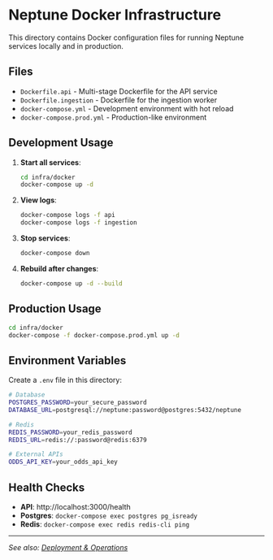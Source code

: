 # Neptune Docker Infrastructure

This directory contains Docker configuration files for running Neptune services locally and in production.

## Files

- `Dockerfile.api` - Multi-stage Dockerfile for the API service
- `Dockerfile.ingestion` - Dockerfile for the ingestion worker
- `docker-compose.yml` - Development environment with hot reload
- `docker-compose.prod.yml` - Production-like environment

## Development Usage

1. **Start all services**:
   ```bash
   cd infra/docker
   docker-compose up -d
   ```

2. **View logs**:
   ```bash
   docker-compose logs -f api
   docker-compose logs -f ingestion
   ```

3. **Stop services**:
   ```bash
   docker-compose down
   ```

4. **Rebuild after changes**:
   ```bash
   docker-compose up -d --build
   ```

## Production Usage

```bash
cd infra/docker
docker-compose -f docker-compose.prod.yml up -d
```

## Environment Variables

Create a `.env` file in this directory:

```bash
# Database
POSTGRES_PASSWORD=your_secure_password
DATABASE_URL=postgresql://neptune:password@postgres:5432/neptune

# Redis
REDIS_PASSWORD=your_redis_password
REDIS_URL=redis://:password@redis:6379

# External APIs
ODDS_API_KEY=your_odds_api_key
```

## Health Checks

- **API**: http://localhost:3000/health
- **Postgres**: `docker-compose exec postgres pg_isready`
- **Redis**: `docker-compose exec redis redis-cli ping`

---

_See also: [Deployment & Operations](../../docs/130-deployment-and-operations.md)_
